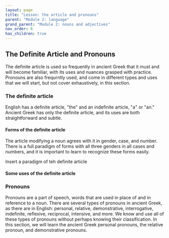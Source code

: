 ```yaml
---
layout: page
title: "Lesson: the article and pronouns"
parent: "Module 2: language"
grand_parent: "Module 2: nouns and adjectives"
nav_order: 8
has_children: true
---
```


## The Definite Article and Pronouns

The definite article is used so frequently in ancient Greek that it must and will become familiar, with its uses and nuances grasped with practice. Pronouns are also frequrntly used, and come in different types and uses that we will start, but not cover exhaustively, in this section.

### The definite article

English has a definite article, "the" and an indefinite article, "a" or "an." Ancient Greek has only the definite article, and its uses are both straightforward and subtle.

#### Forms of the definite article
The article modifying a noun agrees with it in gender, case, and number. There is a full paradigm of forms with all three genders in all cases and numbers, and it is important to learn to recognize these forms easily.

Insert a paradigm of teh definite article

#### Some uses of the definite article




### Pronouns

Pronouns are a part of speech, words that are used in place of and in reference to a noun. There are several types of pronouns in ancient Greek, as there are in English: personal, relative, demonstrative, interrogative, indefinite, reflexive, reciprocal, intensive, and more. We know and use all of these types of pronouns without perhaps knowing their classification. In this section, we will learn the ancient Greek personal pronouns, the relative pronoun, and demonstrative pronouns.
